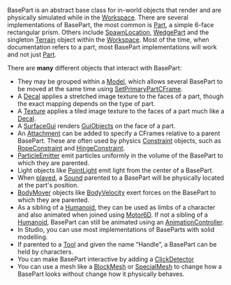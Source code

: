 BasePart is an abstract base class for in-world objects that render and are physically simulated while in the [Workspace](https://developer.roblox.com/en-us/api-reference/class/Workspace). There are several implementations of BasePart, the most common is [Part](https://developer.roblox.com/en-us/api-reference/class/Part), a simple 6-face rectangular prism. Others include [SpawnLocation](https://developer.roblox.com/en-us/api-reference/class/SpawnLocation), [WedgePart](https://developer.roblox.com/en-us/api-reference/class/WedgePart) and the singleton [Terrain](https://developer.roblox.com/en-us/api-reference/class/Terrain) object within the [Workspace](https://developer.roblox.com/en-us/api-reference/class/Workspace). Most of the time, when documentation refers to a part, most BasePart implementations will work and not just [Part](https://developer.roblox.com/en-us/api-reference/class/Part).

There are **many** different objects that interact with BasePart:

*   They may be grouped within a [Model](https://developer.roblox.com/en-us/api-reference/class/Model), which allows several BasePart to be moved at the same time using [SetPrimaryPartCFrame](https://developer.roblox.com/en-us/api-reference/function/Model/SetPrimaryPartCFrame).
*   A [Decal](https://developer.roblox.com/en-us/api-reference/class/Decal) applies a stretched image texture to the faces of a part, though the exact mapping depends on the type of part.
*   A [Texture](https://developer.roblox.com/en-us/api-reference/class/Texture) applies a tiled image texture to the faces of a part much like a [Decal](https://developer.roblox.com/en-us/api-reference/class/Decal).
*   A [SurfaceGui](https://developer.roblox.com/en-us/api-reference/class/SurfaceGui) renders [GuiObjects](https://developer.roblox.com/en-us/api-reference/class/GuiObject) on the face of a part.
*   An [Attachment](https://developer.roblox.com/en-us/api-reference/class/Attachment) can be added to specify a CFrames relative to a parent BasePart. These are often used by physics [Constraint](https://developer.roblox.com/en-us/api-reference/class/Constraint) objects, such as [RopeConstraint](https://developer.roblox.com/en-us/api-reference/class/RopeConstraint) and [HingeConstraint](https://developer.roblox.com/en-us/api-reference/class/HingeConstraint).
*   [ParticleEmitter](https://developer.roblox.com/en-us/api-reference/class/ParticleEmitter) emit particles uniformly in the volume of the BasePart to which they are parented.
*   Light objects like [PointLight](https://developer.roblox.com/en-us/api-reference/class/PointLight) emit light from the center of a BasePart.
*   When [played](https://developer.roblox.com/en-us/api-reference/function/Sound/Play), a [Sound](https://developer.roblox.com/en-us/api-reference/class/Sound) parented to a BasePart will be physically located at the part's position.
*   [BodyMover](https://developer.roblox.com/en-us/api-reference/class/BodyMover) objects like [BodyVelocity](https://developer.roblox.com/en-us/api-reference/class/BodyVelocity) exert forces on the BasePart to which they are parented.
*   As a sibling of a [Humanoid](https://developer.roblox.com/en-us/api-reference/class/Humanoid), they can be used as limbs of a character and also animated when joined using [Motor6D](https://developer.roblox.com/en-us/api-reference/class/Motor6D). If not a sibling of a [Humanoid](https://developer.roblox.com/en-us/api-reference/class/Humanoid), BasePart can still be animated using an [AnimationController](https://developer.roblox.com/en-us/api-reference/class/AnimationController).
*   In Studio, you can use most implementations of BaseParts with solid modelling.
*   If parented to a [Tool](https://developer.roblox.com/en-us/api-reference/class/Tool) and given the name “Handle”, a BasePart can be held by characters.
*   You can make BasePart interactive by adding a [ClickDetector](https://developer.roblox.com/en-us/api-reference/class/ClickDetector)
*   You can use a mesh like a [BlockMesh](https://developer.roblox.com/en-us/api-reference/class/BlockMesh) or [SpecialMesh](https://developer.roblox.com/en-us/api-reference/class/SpecialMesh) to change how a BasePart looks without change how it physically behaves.